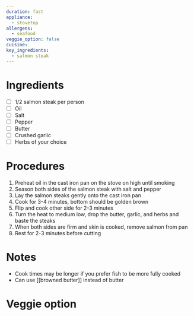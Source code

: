 ```yaml
---
duration: fast
appliance:
  - stovetop
allergens:
  - seafood
veggie_option: false
cuisine: 
key_ingredients:
  - salmon steak
---
```

# Ingredients
- [ ] 1/2 salmon steak per person
- [ ] Oil
- [ ] Salt
- [ ] Pepper
- [ ] Butter
- [ ] Crushed garlic
- [ ] Herbs of your choice
# Procedures
1. Preheat oil in the cast iron pan on the stove on high until smoking
2. Season both sides of the salmon steak with salt and pepper
3. Lay the salmon steaks gently onto the cast iron pan
4. Cook for 3-4 minutes, bottom should be golden brown
5. Flip and cook other side for 2-3 minutes
6. Turn the heat to medium low, drop the butter, garlic, and herbs and baste the steaks
7. When both sides are firm and skin is cooked, remove salmon from pan
8. Rest for 2-3 minutes before cutting
# Notes
* Cook times may be longer if you prefer fish to be more fully cooked
* Can use [[browned butter]] instead of butter
# Veggie option